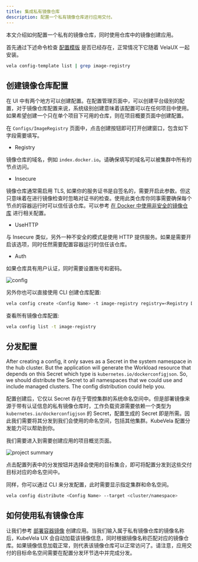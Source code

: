 ```yaml
---
title: 集成私有镜像仓库
description: 配置一个私有镜像仓库进行应用交付。
---
```


本文介绍如何配置一个私有的镜像仓库，同时使用仓库中的镜像创建应用。

首先通过下述命令检查 [配置模版](./config-template.md) 是否已经存在，正常情况下它随着 VelaUX 一起安装。

```bash
vela config-template list | grep image-registry
```

## 创建镜像仓库配置

在 UI 中有两个地方可以创建配置。在配置管理页面中，可以创建平台级别的配置，对于镜像仓库配置来说，系统级别创建意味着该配置可以在任何项目中使用。如果希望创建一个只在单个项目下可用的仓库，则在项目概要页面中创建配置。

在 `Configs/ImageRegistry` 页面中，点击创建按钮即可打开创建窗口，包含如下字段需要填写。

* Registry

镜像仓库的域名，例如 `index.docker.io`。请确保填写的域名可以被集群中所有的节点访问。

* Insecure

镜像仓库通常需启用 TLS, 如果你的服务证书是自签名的，需要开启此参数。但这只意味着在进行镜像检查时忽略对证书的检查。使用此类仓库你同事需要确保每个节点的容器运行时可以信任该仓库。可以参考 [在 Docker 中使用非安全的镜像仓库](https://docs.docker.com/registry/insecure/) 进行相关配置。

* UseHTTP

与 Insecure 类似，另外一种不安全的模式是使用 HTTP 提供服务。如果是需要开启该选项，同时任然需要配置容器运行时信任该仓库。

* Auth

如果仓库具有用户认证，同时需要设置账号和密码。

![config](https://kubevela.io/images/1.4/create-image-registry.jpg)

另外你也可以直接使用 CLI 创建仓库配置:

```bash
vela config create <Config Name> -t image-registry registry=<Registry Domain>
```

查看所有镜像仓库配置:

```bash
vela config list -t image-registry
```

## 分发配置

After creating a config, it only saves as a Secret in the system namespace in the hub cluster. But the application will generate the Workload resource that depends on this Secret which type is `kubernetes.io/dockerconfigjson`. So, we should distribute the Secret to all namespaces that we could use and include managed clusters. The config distribution could help you.

配置创建后，它仅以 Secret 存在于管控集群的系统命名空间中。但是部署镜像来源于带有认证信息的私有镜像仓库时，工作负载资源需要依赖一个类型为 `kubernetes.io/dockerconfigjson` 的 Secret，配置生成的 Secret 即是所需。因此我们需要将其分发到我们会使用的命名空间，包括其他集群。KubeVela 配置分发能力可以帮助到你。


我们需要进入到需要创建应用的项目概览页面。

![project summary](https://kubevela.io/images/1.6/project-summary.jpg)

点击配置列表中的分发按钮并选择会使用的目标集合，即可将配置分发到这些交付目标对应的命名空间中。

同样，你可以通过 CLI 来分发配置，此时需要显示指定集群和命名空间。

```bash
vela config distribute <Config Name> --target <cluster/namespace>
```

## 如何使用私有镜像仓库

让我们参考 [部署容器镜像](../../../tutorials/webservice.mdx) 创建应用。当我们输入属于私有镜像仓库的镜像名称后，KubeVela UX 会自动加载该镜像信息，同时根据镜像名称匹配对应的镜像仓库。如果镜像信息加载正常，则代表该镜像仓库可以正常访问了。请注意，应用交付的目标命名空间需要在配置分发环节选中并完成分发。
